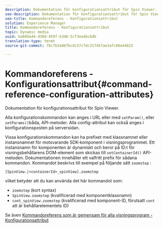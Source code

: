 ```yaml
---
description: Dokumentation för konfigurationsattribut för Spin Viewer.
seo-description: Dokumentation för konfigurationsattribut för Spin Viewer.
seo-title: Kommandoreferens - Konfigurationsattribut
solution: Experience Manager
title: Kommandoreferens - Konfigurationsattribut
topic: Dynamic media
uuid: ba60da44-d30d-459f-b3d8-5cf3ea4bcbdb
translation-type: tm+mt
source-git-commit: 7bc7b3a86fbcdc57cfdc31745fae3afc06e44b15

---
```



# Kommandoreferens - Konfigurationsattribut{#command-reference-configuration-attributes}

Dokumentation för konfigurationsattribut för Spin Viewer.

Alla konfigurationskommandon kan anges i URL eller med `setParam()`, eller `setParams()`båda, API-metoder. Alla config-attribut kan också anges i konfigurationsposten på serversidan.

Vissa konfigurationskommandon kan ha prefixet med klassnamnet eller instansnamnet för motsvarande SDK-komponent i visningsprogrammet. Ett instansnamn för komponenten är dynamiskt och beror på ID:t för visningsbehållarens DOM-element som skickas till `setContainerId()` API-metoden. Dokumentationen innehåller ett valfritt prefix för sådana kommandon. Kommandot beskrivs till exempel på följande sätt `zoomstep` :

`[SpinView.|<containerId>_spinView].zoomstep`

vilket betyder att du kan använda det här kommandot som:

* `zoomstep` (kort syntax)
* `SpinView.zoomstep` (kvalificerad med komponentklassnamn)
* `cont_spinView.zoomstep` (kvalificerad med komponent-ID, förutsatt `cont` att är behållarelementets ID)

Se även [Kommandoreferens som är gemensam för alla visningsprogram - Konfigurationsattribut](../../../r-html5-viewer-20-cmdref-configattrib/r-html5-viewer-20-cmdref-configattrib.md#concept-850e0f2c49b949deb7cfbfd330d329bd)
